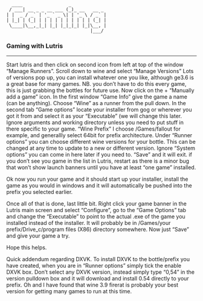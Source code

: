 ```

  ____                 _             
 / ___| __ _ _ __ ___ (_)_ __   __ _ 
| |  _ / _` | '_ ` _ \| | '_ \ / _` |
| |_| | (_| | | | | | | | | | | (_| |
 \____|\__,_|_| |_| |_|_|_| |_|\__, |
                               |___/ 
```

### Gaming with Lutris

---

Start lutris and then click on second icon from left at top of the window “Manage Runners”. 
Scroll down to wine and select “Manage Versions” Lots of versions pop up, you can install whatever one you like, although ge3.6 is a great base for many games. 
NB.
you don’t have to do this every game, this is just grabbing the bottles for future use.
Now click on the + “Manually add a game” icon. 
In the first window “Game Info” give the game a name (can be anything).
Choose “Wine” as a runner from the pull down.
In the second tab “Game options” locate your installer from gog or wherever you got it from and select it as your “Executable” (we will change this later. 
Ignore arguments and working directory unless you need to put stuff in there specific to your game. “Wine Prefix” I choose /Games/fallout for example, and generallly select 64bit for prefix architecture. 
Under “Runner options” you can choose different wine versions for your bottle.
This can be changed at any time to update to a new or different version. 
Ignore “System options” you can come in here later if you need to.
“Save” and it will exit. 
if you don’t see you game in the list in Lutris, restart as there is a minor bug that won’t show launch banners until you have at least “one game” installed.

Ok now you run your game and it should start up your installer, install the game as you would in windows and it will automatically be pushed into the prefix you selected earlier.

Once all of that is done, last little bit. Right click your game banner in the Lutris main screen and select “Configure”, go to the “Game Options” tab and change the “Executable” to point to the actual .exe of the game you installed instead of the installer.
It will probably be in /Games/your prefix/Drive_c/program files (X86) directory somewhere. Now just “Save” and give your game a try.

Hope this helps.

Quick addendum regarding DXVK. To install DXVK to the bottle/prefix you have created, when you are in “Runner options” simply tick the enable DXVK box. Don’t select any DXVK version, instead simply type “0,54” in the version pulldown box and it will download and install 0.54 directly to your prefix.
Oh and I have found that wine 3.9 firerat is probably your best version for getting many games to run at this time.
